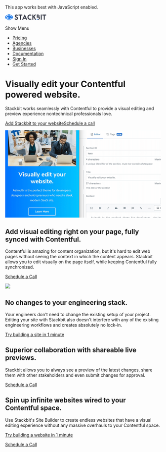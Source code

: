 This app works best with JavaScript enabled.

<a href="/" class="masthead-logo"><img src="/images/logo_alt.svg" alt="Stackbit logo" width="133" height="20" /></a>

<span class="screen-reader-text">Show Menu</span><span class="masthead-menu-icon" aria-hidden="true"></span>

-   [Pricing](/pricing)
-   [Agencies](/agencies)
-   [Businesses](/businesses)
-   [Documentation](https://www.stackbit.com/docs/)
-   [Sign In](https://app.stackbit.com/)
-   <a href="https://app.stackbit.com/create" class="button-component button-component-theme-accent button-component-hollow"><span>Get Started</span></a>

Visually edit your Contentful powered website.
==============================================

Stackbit works seamlessly with Contentful to provide a visual editing and preview experience nontechnical professionals love.

<a href="https://app.stackbit.com/create?cmsExclusive=true&amp;cms=contentful" class="product-hero-cta button-component button-component-theme-accent"><span>Add Stackbit to your website</span></a><a href="https://calendly.com/ryland-stackbit/30min/" class="product-hero-cta button-component button-component-theme-accent button-component-hollow"><span>Schedule a call</span></a>

<img src="/images/contentful-hero-thumbnail.png" class="product-hero-media" />

Add visual editing right on your page, fully synced with Contentful.
--------------------------------------------------------------------

Contentful is amazing for content organization, but it's hard to edit web pages without seeing the context in which the content appears. Stackbit allows you to edit visually on the page itself, while keeping Contentful fully synchronized.

<a href="https://calendly.com/ryland-stackbit/30min/" class="feature-highlight-item-cta button-component button-component-theme-accent button-component-hollow"><span>Schedule a Call</span></a>

<img src="/images/curious-lime.png" class="feature-highlight-item-image" />

No changes to your engineering stack.
-------------------------------------

Your engineers don't need to change the existing setup of your project. Editing your site with Stackbit also doesn't interfere with any of the existing engineering workflows and creates absolutely no lock-in.

<a href="https://app.stackbit.com/create?cmsExclusive=true&amp;cms=contentful" class="feature-highlight-item-cta button-component button-component-theme-accent button-component-hollow"><span>Try building a site in 1 minute</span></a>

Superior collaboration with shareable live previews.
----------------------------------------------------

Stackbit allows you to always see a preview of the latest changes, share them with other stakeholders and even submit changes for approval.

<a href="https://calendly.com/ryland-stackbit/30min/" class="feature-highlight-item-cta button-component button-component-theme-accent button-component-hollow"><span>Schedule a Call</span></a>

Spin up infinite websites wired to your Contentful space.
---------------------------------------------------------

Use Stackbit's Site Builder to create endless websites that have a visual editing experience without any massive overhauls to your Contentful space.

<a href="https://app.stackbit.com/create?cmsExclusive=true&amp;cms=contentful" class="feature-highlight-item-cta button-component button-component-theme-accent button-component-hollow"><span>Try building a website in 1 minute</span></a>



<a href="https://calendly.com/ryland-stackbit/30min/" class="button-component button-component-theme-accent"><span>Schedule a Call</span></a>













<!-- -->



<!-- -->









